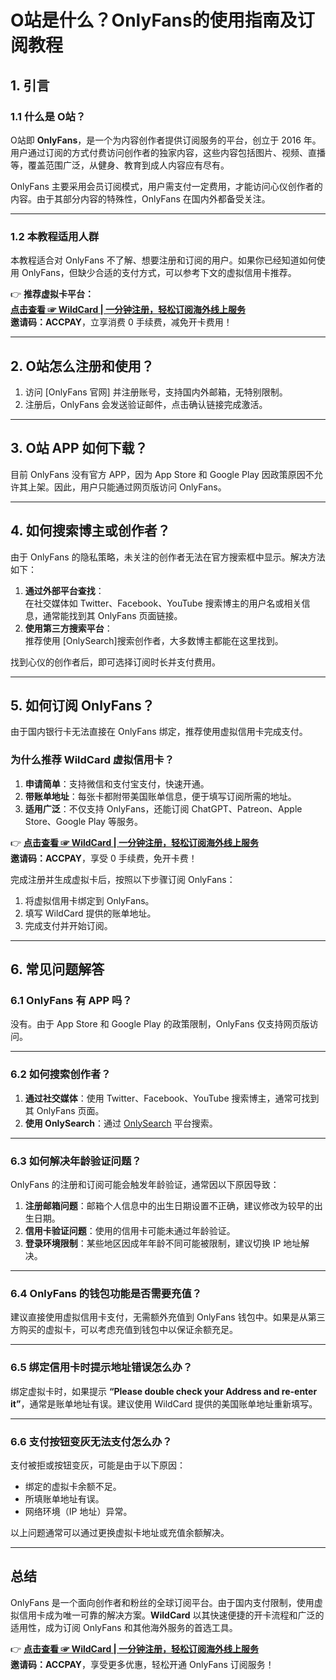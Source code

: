 # O站是什么？OnlyFans的使用指南及订阅教程

## 1. 引言

### 1.1 什么是 O站？

O站即 **OnlyFans**，是一个为内容创作者提供订阅服务的平台，创立于 2016 年。用户通过订阅的方式付费访问创作者的独家内容，这些内容包括图片、视频、直播等，覆盖范围广泛，从健身、教育到成人内容应有尽有。

OnlyFans 主要采用会员订阅模式，用户需支付一定费用，才能访问心仪创作者的内容。由于其部分内容的特殊性，OnlyFans 在国内外都备受关注。

---

### 1.2 本教程适用人群

本教程适合对 OnlyFans 不了解、想要注册和订阅的用户。如果你已经知道如何使用 OnlyFans，但缺少合适的支付方式，可以参考下文的虚拟信用卡推荐。

👉 **推荐虚拟卡平台：**  
**[点击查看 ☞ WildCard | 一分钟注册，轻松订阅海外线上服务](https://bit.ly/bewildcard)**  
**邀请码：ACCPAY**，立享消费 0 手续费，减免开卡费用！

---

## 2. O站怎么注册和使用？

1. 访问 [OnlyFans 官网] 并注册账号，支持国内外邮箱，无特别限制。
2. 注册后，OnlyFans 会发送验证邮件，点击确认链接完成激活。


---

## 3. O站 APP 如何下载？

目前 OnlyFans 没有官方 APP，因为 App Store 和 Google Play 因政策原因不允许其上架。因此，用户只能通过网页版访问 OnlyFans。

---

## 4. 如何搜索博主或创作者？

由于 OnlyFans 的隐私策略，未关注的创作者无法在官方搜索框中显示。解决方法如下：

1. **通过外部平台查找**：  
   在社交媒体如 Twitter、Facebook、YouTube 搜索博主的用户名或相关信息，通常能找到其 OnlyFans 页面链接。
2. **使用第三方搜索平台**：  
   推荐使用 [OnlySearch]搜索创作者，大多数博主都能在这里找到。

找到心仪的创作者后，即可选择订阅时长并支付费用。


---

## 5. 如何订阅 OnlyFans？

由于国内银行卡无法直接在 OnlyFans 绑定，推荐使用虚拟信用卡完成支付。

### 为什么推荐 WildCard 虚拟信用卡？

1. **申请简单**：支持微信和支付宝支付，快速开通。
2. **带账单地址**：每张卡都附带美国账单信息，便于填写订阅所需的地址。
3. **适用广泛**：不仅支持 OnlyFans，还能订阅 ChatGPT、Patreon、Apple Store、Google Play 等服务。

👉 **[点击查看 ☞ WildCard | 一分钟注册，轻松订阅海外线上服务](https://bit.ly/bewildcard)**  
**邀请码：ACCPAY**，享受 0 手续费，免开卡费！

完成注册并生成虚拟卡后，按照以下步骤订阅 OnlyFans：

1. 将虚拟信用卡绑定到 OnlyFans。
2. 填写 WildCard 提供的账单地址。
3. 完成支付并开始订阅。


---

## 6. 常见问题解答

### 6.1 OnlyFans 有 APP 吗？

没有。由于 App Store 和 Google Play 的政策限制，OnlyFans 仅支持网页版访问。

---

### 6.2 如何搜索创作者？

1. **通过社交媒体**：使用 Twitter、Facebook、YouTube 搜索博主，通常可找到其 OnlyFans 页面。
2. **使用 OnlySearch**：通过 [OnlySearch](https://onlysearch.co/) 平台搜索。

---

### 6.3 如何解决年龄验证问题？

OnlyFans 的注册和订阅可能会触发年龄验证，通常因以下原因导致：

1. **注册邮箱问题**：邮箱个人信息中的出生日期设置不正确，建议修改为较早的出生日期。
2. **信用卡验证问题**：使用的信用卡可能未通过年龄验证。
3. **登录环境限制**：某些地区因成年年龄不同可能被限制，建议切换 IP 地址解决。


---

### 6.4 OnlyFans 的钱包功能是否需要充值？

建议直接使用虚拟信用卡支付，无需额外充值到 OnlyFans 钱包中。如果是从第三方购买的虚拟卡，可以考虑充值到钱包中以保证余额充足。

---

### 6.5 绑定信用卡时提示地址错误怎么办？

绑定虚拟卡时，如果提示 **“Please double check your Address and re-enter it”**，通常是账单地址有误。建议使用 WildCard 提供的美国账单地址重新填写。

---

### 6.6 支付按钮变灰无法支付怎么办？

支付被拒或按钮变灰，可能是由于以下原因：

- 绑定的虚拟卡余额不足。
- 所填账单地址有误。
- 网络环境（IP 地址）异常。

以上问题通常可以通过更换虚拟卡地址或充值余额解决。

---

## 总结

OnlyFans 是一个面向创作者和粉丝的全球订阅平台。由于国内支付限制，使用虚拟信用卡成为唯一可靠的解决方案。**WildCard** 以其快速便捷的开卡流程和广泛的适用性，成为订阅 OnlyFans 和其他海外服务的首选工具。

👉 **[点击查看 ☞ WildCard | 一分钟注册，轻松订阅海外线上服务](https://bit.ly/bewildcard)**  
**邀请码：ACCPAY**，享受更多优惠，轻松开通 OnlyFans 订阅服务！
